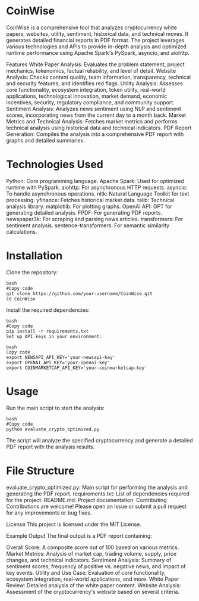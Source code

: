 # CoinWise

CoinWise is a comprehensive tool that analyzes cryptocurrency white papers, websites, utility, sentiment, historical data, and technical moves. It generates detailed financial reports in PDF format. The project leverages various technologies and APIs to provide in-depth analysis and optimized runtime performance using Apache Spark's PySpark, asyncio, and aiohttp.

Features
White Paper Analysis: Evaluates the problem statement, project mechanics, tokenomics, factual reliability, and level of detail.
Website Analysis: Checks content quality, team information, transparency, technical and security features, and identifies red flags.
Utility Analysis: Assesses core functionality, ecosystem integration, token utility, real-world applications, technological innovation, market demand, economic incentives, security, regulatory compliance, and community support.
Sentiment Analysis: Analyzes news sentiment using NLP and sentiment scores, incorporating news from the current day to a month back.
Market Metrics and Technical Analysis: Fetches market metrics and performs technical analysis using historical data and technical indicators.
PDF Report Generation: Compiles the analysis into a comprehensive PDF report with graphs and detailed summaries.

# Technologies Used
Python: Core programming language.
Apache Spark: Used for optimized runtime with PySpark.
aiohttp: For asynchronous HTTP requests.
asyncio: To handle asynchronous operations.
nltk: Natural Language Toolkit for text processing.
yfinance: Fetches historical market data.
talib: Technical analysis library.
matplotlib: For plotting graphs.
OpenAI API: GPT for generating detailed analysis.
FPDF: For generating PDF reports.
newspaper3k: For scraping and parsing news articles.
transformers: For sentiment analysis.
sentence-transformers: For semantic similarity calculations.

# Installation

Clone the repository:
```console
bash
#Copy code
git clone https://github.com/your-username/CoinWise.git
cd CoinWise
```

Install the required dependencies:
```console
bash
#Copy code
pip install -r requirements.txt
Set up API keys in your environment:
```

```console
bash
Copy code
export NEWSAPI_API_KEY='your-newsapi-key'
export OPENAI_API_KEY='your-openai-key'
export COINMARKETCAP_API_KEY='your-coinmarketcap-key'
```

# Usage
Run the main script to start the analysis:

```console
bash
#Copy code
python evaluate_crypto_optimized.py
```

The script will analyze the specified cryptocurrency and generate a detailed PDF report with the analysis results.

# File Structure
evaluate_crypto_optimized.py: Main script for performing the analysis and generating the PDF report.
requirements.txt: List of dependencies required for the project.
README.md: Project documentation.
Contributing
Contributions are welcome! Please open an issue or submit a pull request for any improvements or bug fixes.

License
This project is licensed under the MIT License.

Example Output
The final output is a PDF report containing:

Overall Score: A composite score out of 100 based on various metrics.
Market Metrics: Analysis of market cap, trading volume, supply, price changes, and technical indicators.
Sentiment Analysis: Summary of sentiment scores, frequency of positive vs. negative news, and impact of key events.
Utility and Use Case: Evaluation of core functionality, ecosystem integration, real-world applications, and more.
White Paper Review: Detailed analysis of the white paper content.
Website Analysis: Assessment of the cryptocurrency's website based on several criteria.
